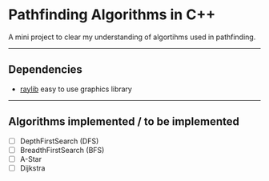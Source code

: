 
# Pathfinding Algorithms in C++

A mini project to clear my understanding of algortihms used in pathfinding.

---

## Dependencies
- [raylib](https://www.raylib.com) easy to use graphics library

---

## Algorithms implemented / to be implemented
- [ ] DepthFirstSearch (DFS)
- [ ] BreadthFirstSearch (BFS)
- [ ] A-Star
- [ ] Dijkstra
